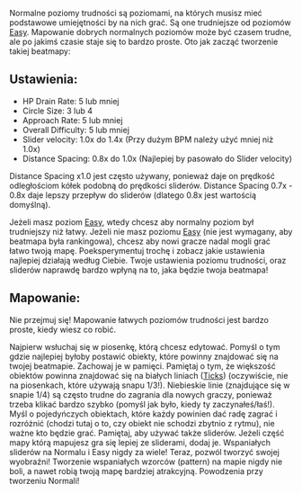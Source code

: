 Normalne poziomy trudności są poziomami, na których musisz mieć podstawowe umiejętności by na nich grać. Są one trudniejsze od poziomów [Easy](PL:Easy_(Difficulty)). Mapowanie dobrych normalnych poziomów może być czasem trudne, ale po jakimś czasie staje się to bardzo proste. Oto jak zacząć tworzenie takiej beatmapy:

Ustawienia:
-----------

-   HP Drain Rate: 5 lub mniej
-   Circle Size: 3 lub 4
-   Approach Rate: 5 lub mniej
-   Overall Difficulty: 5 lub mniej
-   Slider velocity: 1.0x do 1.4x (Przy dużym BPM należy użyć mniej niż 1.0x)
-   Distance Spacing: 0.8x do 1.0x (Najlepiej by pasowało do Slider velocity)

Distance Spacing x1.0 jest często używany, ponieważ daje on prędkość odległościom kółek podobną do prędkości sliderów. Distance Spacing 0.7x - 0.8x daje lepszy przepływ do sliderów (dlatego 0.8x jest wartością domyślną).

Jeżeli masz poziom [Easy](PL:Easy_(Difficulty)), wtedy chcesz aby normalny poziom był trudniejszy niż łatwy. Jeżeli nie masz poziomu [Easy](PL:Easy_(Difficulty)) (nie jest wymagany, aby beatmapa była rankingowa), chcesz aby nowi gracze nadal mogli grać łatwo twoją mapę. Poeksperymentuj trochę i zobacz jakie ustawienia najlepiej działają według Ciebie. Twoje ustawienia poziomu trudności, oraz sliderów naprawdę bardzo wpłyną na to, jaka będzie twoja beatmapa!

Mapowanie:
----------

Nie przejmuj się! Mapowanie łatwych poziomów trudności jest bardzo proste, kiedy wiesz co robić.

Najpierw wsłuchaj się w piosenkę, którą chcesz edytować. Pomyśl o tym gdzie najlepiej byłoby postawić obiekty, które powinny znajdować się na twojej beatmapie. Zachowaj je w pamięci. Pamiętaj o tym, że większość obiektów powinna znajdować się na białych liniach ([Ticks](PL:Ticks)) (oczywiście, nie na piosenkach, które używają snapu 1/3!).
Niebieskie linie (znajdujące się w snapie 1/4) są często trudne do zagrania dla nowych graczy, ponieważ trzeba klikać bardzo szybko (pomyśl jak było, kiedy ty zaczynałeś/łaś!). Myśl o pojedyńczych obiektach, które każdy powinien dać radę zagrać i rozróżnić (chodzi tutaj o to, czy obiekt nie schodzi zbytnio z rytmu), nie ważne kto będzie grać.
Pamiętaj, aby używać także sliderów. Jeżeli część mapy którą mapujesz gra się lepiej ze sliderami, dodaj je. Wspaniałych sliderów na Normalu i Easy nigdy za wiele!
Teraz, pozwól tworzyć swojej wyobraźni! Tworzenie wspaniałych wzorców (pattern) na mapie nigdy nie boli, a nawet robią twoją mapę bardziej atrakcyjną.
Powodzenia przy tworzeniu Normali!
